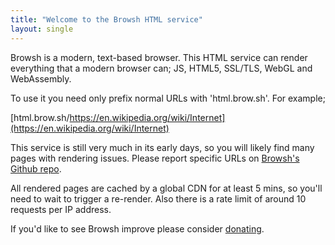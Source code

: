 ```yaml
---
title: "Welcome to the Browsh HTML service"
layout: single
---
```


Browsh is a modern, text-based browser. This HTML service can render everything that a modern browser can; JS, HTML5, SSL/TLS, WebGL and WebAssembly.

To use it you need only prefix normal URLs with 'html.brow.sh'. For example;

[html.brow.sh/https://en.wikipedia.org/wiki/Internet](https://en.wikipedia.org/wiki/Internet)

This service is still very much in its early days, so you will likely find many pages with rendering issues. Please report specific URLs on [Browsh's Github repo](https://github.com/tombh/texttop/issues).

All rendered pages are cached by a global CDN for at least 5 mins, so you'll need to wait to trigger a re-render. Also there is a rate limit of around 10 requests per IP address.

If you'd like to see Browsh improve please consider [donating](https://www.brow.sh/donate/).

